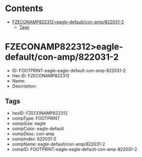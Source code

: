 



Contents
========

* [FZECONAMP822312>eagle-default/con-amp/822031-2](#fzeconamp822312eagle-defaultcon-amp822031-2)
	* [Tags](#tags)

# FZECONAMP822312>eagle-default/con-amp/822031-2

- ID: FOOTPRINT-eagle-eagle-default-con-amp-822031-2
- Hex ID: FZECONAMP822312
- Name: 
- Description: 

## Tags

- hexID: FZECONAMP822312
- oompType: FOOTPRINT
- oompSize: eagle
- oompColor: eagle-default
- oompDesc: con-amp
- oompIndex: 822031-2
- oompName: eagle-default/con-amp/822031-2
- oompID: FOOTPRINT-eagle-eagle-default-con-amp-822031-2
